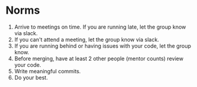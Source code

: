 # Norms

1. Arrive to meetings on time. If you are running late, let the group know via slack.
2. If you can't attend a meeting, let the group know via slack.
3. If you are running behind or having issues with your code, let the group know.
4. Before merging, have at least 2 other people (mentor counts) review your code.
5. Write meaningful commits.
6. Do your best.
